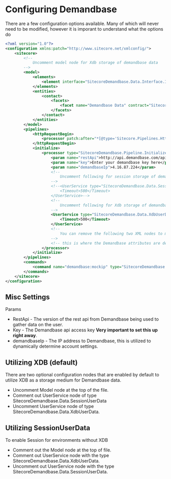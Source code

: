 # Configuring Demandbase
There are a few configuration options available.  Many of which will never need to be modified, however it is imporant to understand what the options do
```xml
<?xml version="1.0"?>
<configuration xmlns:patch="http://www.sitecore.net/xmlconfig/">
	<sitecore>
		<!-- 
			Uncomment model node for Xdb storage of demandbase data
		-->
		<model>
			<elements>
				<element interface="SitecoreDemandbase.Data.Interface.IXdbFacetDemandbaseData, SitecoreDemandbase" implementation="SitecoreDemandbase.Data.XdbFacetDemandbaseData, SitecoreDemandbase" />
			</elements>
			<entities>
				<contact>
					<facets>
						<facet name="Demandbase Data" contract="SitecoreDemandbase.Data.XdbFacetDemandbaseData, SitecoreDemandbase" />
					</facets>
				</contact>
			</entities>
		</model>
		<pipelines>
			<httpRequestBegin>
				<processor patch:after="*[@type='Sitecore.Pipelines.HttpRequest.EnsureServerUrl, Sitecore.Kernel']" type="SitecoreDemandbase.Pipeline.HttpRequestBegin.ValidateUser, SitecoreDemandbase" />
			</httpRequestBegin>
			<initialize>
				<processor type="SitecoreDemandbase.Pipeline.Initialize.InitializeDemandbase, SitecoreDemandbase" >
					<param name="restApi">http://api.demandbase.com/api/v2/ip.json</param>
					<param name="key">Enter your demandbase key here</param>
					<param name="demandbaseIp">4.16.87.224</param>
					<!-- 
						Uncomment following for session storage of demandbase data
					-->
					<!--<UserService type="SitecoreDemandbase.Data.SessionUserData, SitecoreDemandbase">
						<Timeout>500</Timeout>
					</UserService>-->
					<!-- 
						Uncomment following for Xdb storage of demandbase data
					-->
					<UserService type="SitecoreDemandbase.Data.XdbUserData, SitecoreDemandbase">
						<Timeout>500</Timeout>
					</UserService>
					<!--
						You can remove the following two XML nodes to manually manage Demandbase Rules.  They are located here /sitecore/system/Settings/Rules/Definitions/Demandbase
					-->
					<!-- this is where the Demandbase attributes are defined, omitted for space concerns -->
				</processor>
			</initialize>
		</pipelines>
		<commands>
			<command name="demandbase:mockip" type="SitecoreDemandbase.Commands.MockIp, SitecoreDemandbase" />
		</commands>
	</sitecore>
</configuration>
```

## Misc Settings
Params
* RestApi - The version of the rest api from Demandbase being used to gather data on the user.
* Key - The Demandbase api access key **Very important to set this up right away**.
* demandbaseIp - The IP address to Demandbase, this is utilized to dynamically determine account settings.

## Utilizing XDB (default)
There are two optional configuration nodes that are enabled by default to utilize XDB as a storage medium for Demandbase data.
* Uncomment Model node at the top of the file.
* Comment out UserService node of type SitecoreDemandbase.Data.SessionUserData
* Uncomment UserService node of type SitecoreDemandbase.Data.XdbUserData.

## Utilizing SessionUserData
To enable Session for environments without XDB 
* Comment out the Model node at the top of file.
* Comment out UserService node with the type SitecoreDemandbase.Data.XdbUserData.
* Uncomment out UserService node with the type SitecoreDemandbase.Data.SessionUserData.
